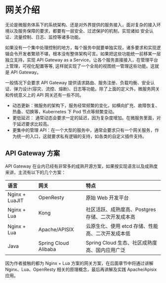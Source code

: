 # 网关介绍

无论是微服务体系下的系统架构、还是对外界提供的服务接入，面对复杂的接入环境以及服务保障的要求，都要有一层安全、过滤保护的机制，实现诸如 安全认证、流量控制、日志、监控等诸多功能。

如果没有一个集中处理控制的地方，每个服务中就要单独实现，诸多要求和实现逻辑会令开发者繁琐不堪，根本没有整体架构可言。如果把这些功能统一前移某一层独立支持，实现 API Gateway as a Service，让各个服务直接接入，在管理平台上管理，可视化配置等等, 这样就实现了一个全局的视图统一管理这些功能。这就是 API Gateway。

一般情况下会要求 API Gateway 提供请求路由、服务注册、负载均衡、安全认证、弹力设计(容灾、流控、熔断)、日志等功能。除了上面的定义外，微服务网关和传统意义上的 API 网关还有一些不同。

- 动态更新：微服务的架构下，服务经常频繁的变化，如横向扩充、故障恢复、热备、切换等，Kubernetes 下 Pod 节点等频繁变动。
- 更低延迟： 通常动态会要求一定的延迟，因为复杂度增加。在微服务里面，对于延迟要求比较高。
- 更集中的管理 API：在一个大型的服务中，通常会要求只有一个网关服务，作为统一的入口，这就要求私有逻辑的支持，如各类的自定义插件支持。

## API Gateway 方案

API Gateway 在业内已经有非常多的成熟开源方案，如果按实现语言以及成熟度来讲，主流有以下的几个方案：

|语言|网关|特点|
|:--|:--|:--|
|Nginx + LuaJIT|OpenResty| 原始 Web 开发平台 |
|Nginx + Lua| Kong| 社区活跃、成熟度高、Postgres 存储、二次开发成本高 |
|Nginx + Lua| Apache/APISIX | 云原生化、使用 etcd 存储、性能高、二次开发成本低|
|Java|Spring Cloud Alibaba| Spring Cloud 生态、社区成熟度高、国内应用广泛|

因为作者接触的都为 Nginx + Lua 方案的网关方案，在后面章节中将通过讲解 Nginx、Lua、OpenResty 相关的原理概念，最后再讲解及实践 Apache/Apisix 应用。